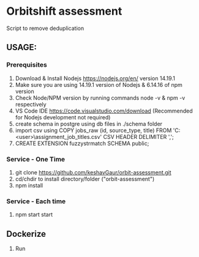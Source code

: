 # Orbitshift assessment
Script to remove deduplication

## USAGE:

### Prerequisites
1. Download & Install Nodejs https://nodejs.org/en/ version 14.19.1
1. Make sure you are using 14.19.1 version of Nodejs & 6.14.16 of npm version
1. Check Node/NPM version by running commands node -v & npm -v respectively
1. VS Code IDE https://code.visualstudio.com/download (Recommended for Nodejs development not required)
1. create schema in postgre using db files in ./schema folder
1. import csv using COPY jobs_raw (id, source_type, title) 
FROM 'C:\<user>\assignment_job_titles.csv' CSV HEADER DELIMITER ',';
1. CREATE EXTENSION fuzzystrmatch SCHEMA public;

### Service - One Time
1. git clone https://github.com/keshavGaur/orbit-assessment.git
1. cd/chdir to install directory/folder ("orbit-assessment")
1. npm install

### Service - Each time
1. npm start start

## Dockerize
1. Run 
